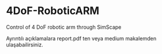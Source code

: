 # 4DoF-RoboticARM
Control of 4 DoF robotic arm through SimScape

Ayrıntılı açıklamalara report.pdf ten veya medium makalemden ulaşabailirsiniz.
